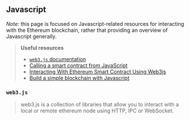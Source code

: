 ## Javascript

*Note:* this page is focused on Javascript-related resources for interacting with the Ethereum blockchain, rather that providing an overview of Javascript generally.

> **Useful resources**
> * [`web3.js` documentation](https://web3js.readthedocs.io/en/v1.7.0/)
> * [Calling a smart contract from JavaScript](https://ethereumdev.io/calling-a-smart-contract-from-javascript/)
> * [Interacting With Ethereum Smart Contract Using Web3js](https://www.geeksforgeeks.org/interacting-with-ethereum-smart-contract-using-web3js/)
> * [Build a simple blockchain with Javascript](https://www.hamrodev.com/en/tutorials/javascript-blockchain)

### `web3.js`

> web3.js is a collection of libraries that allow you to interact with a local or remote ethereum node using HTTP, IPC or WebSocket.